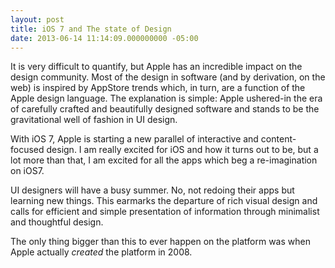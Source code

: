 ```yaml
---
layout: post
title: iOS 7 and The state of Design
date: 2013-06-14 11:14:09.000000000 -05:00
---
```

<p>It is very difficult to quantify, but Apple has an incredible impact on the design community. Most of the design in software (and by derivation, on the web) is inspired by AppStore trends which, in turn, are a function of the Apple design language. The explanation is simple: Apple ushered-in the era of carefully crafted and beautifully designed software and stands to be the gravitational well of fashion in UI design.</p>

<p>With iOS 7, Apple is starting a new parallel of interactive and content-focused design. I am really excited for iOS and how it turns out to be, but a lot more than that, I am excited for all the apps which beg a re-imagination on iOS7.</p>

<p>UI designers will have a busy summer. No, not redoing their apps but learning new things. This earmarks the departure of rich visual design and calls for efficient and simple presentation of information through minimalist and thoughtful design.</p>

<p>The only thing bigger than this to ever happen on the platform was when Apple actually <em>created</em> the platform in 2008.</p>
